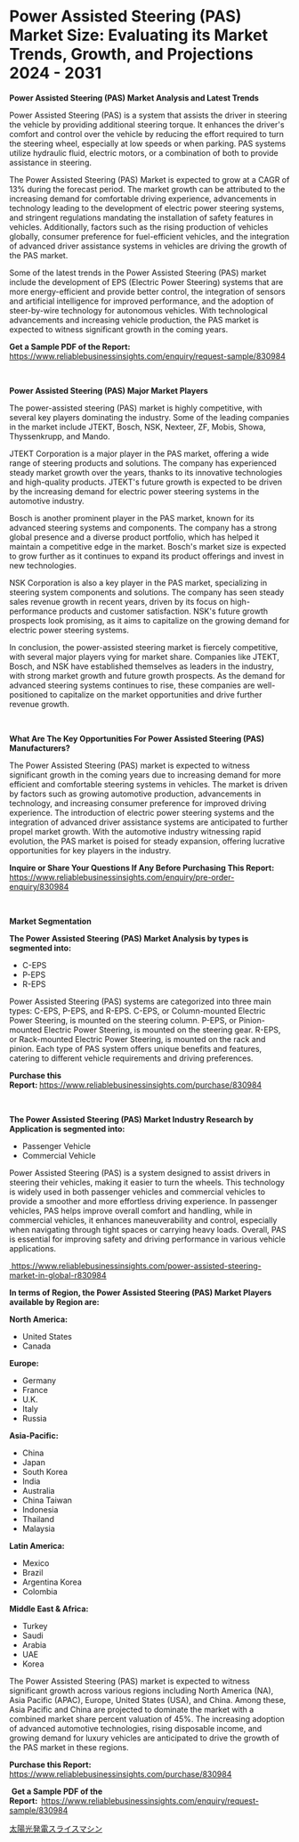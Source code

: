 <p><h1>Power Assisted Steering (PAS) Market Size: Evaluating its Market Trends, Growth, and Projections 2024 - 2031</h1></p><p><strong>Power Assisted Steering (PAS) Market Analysis and Latest Trends</strong></p>
<p><p>Power Assisted Steering (PAS) is a system that assists the driver in steering the vehicle by providing additional steering torque. It enhances the driver's comfort and control over the vehicle by reducing the effort required to turn the steering wheel, especially at low speeds or when parking. PAS systems utilize hydraulic fluid, electric motors, or a combination of both to provide assistance in steering.</p><p>The Power Assisted Steering (PAS) Market is expected to grow at a CAGR of 13% during the forecast period. The market growth can be attributed to the increasing demand for comfortable driving experience, advancements in technology leading to the development of electric power steering systems, and stringent regulations mandating the installation of safety features in vehicles. Additionally, factors such as the rising production of vehicles globally, consumer preference for fuel-efficient vehicles, and the integration of advanced driver assistance systems in vehicles are driving the growth of the PAS market.</p><p>Some of the latest trends in the Power Assisted Steering (PAS) market include the development of EPS (Electric Power Steering) systems that are more energy-efficient and provide better control, the integration of sensors and artificial intelligence for improved performance, and the adoption of steer-by-wire technology for autonomous vehicles. With technological advancements and increasing vehicle production, the PAS market is expected to witness significant growth in the coming years.</p></p>
<p><strong>Get a Sample PDF of the Report:&nbsp;</strong> <a href="https://www.reliablebusinessinsights.com/enquiry/request-sample/830984">https://www.reliablebusinessinsights.com/enquiry/request-sample/830984</a></p>
<p>&nbsp;</p>
<p><strong>Power Assisted Steering (PAS) Major Market Players</strong></p>
<p><p>The power-assisted steering (PAS) market is highly competitive, with several key players dominating the industry. Some of the leading companies in the market include JTEKT, Bosch, NSK, Nexteer, ZF, Mobis, Showa, Thyssenkrupp, and Mando.</p><p>JTEKT Corporation is a major player in the PAS market, offering a wide range of steering products and solutions. The company has experienced steady market growth over the years, thanks to its innovative technologies and high-quality products. JTEKT's future growth is expected to be driven by the increasing demand for electric power steering systems in the automotive industry.</p><p>Bosch is another prominent player in the PAS market, known for its advanced steering systems and components. The company has a strong global presence and a diverse product portfolio, which has helped it maintain a competitive edge in the market. Bosch's market size is expected to grow further as it continues to expand its product offerings and invest in new technologies.</p><p>NSK Corporation is also a key player in the PAS market, specializing in steering system components and solutions. The company has seen steady sales revenue growth in recent years, driven by its focus on high-performance products and customer satisfaction. NSK's future growth prospects look promising, as it aims to capitalize on the growing demand for electric power steering systems.</p><p>In conclusion, the power-assisted steering market is fiercely competitive, with several major players vying for market share. Companies like JTEKT, Bosch, and NSK have established themselves as leaders in the industry, with strong market growth and future growth prospects. As the demand for advanced steering systems continues to rise, these companies are well-positioned to capitalize on the market opportunities and drive further revenue growth.</p></p>
<p>&nbsp;</p>
<p><strong>What Are The Key Opportunities For Power Assisted Steering (PAS) Manufacturers?</strong></p>
<p><p>The Power Assisted Steering (PAS) market is expected to witness significant growth in the coming years due to increasing demand for more efficient and comfortable steering systems in vehicles. The market is driven by factors such as growing automotive production, advancements in technology, and increasing consumer preference for improved driving experience. The introduction of electric power steering systems and the integration of advanced driver assistance systems are anticipated to further propel market growth. With the automotive industry witnessing rapid evolution, the PAS market is poised for steady expansion, offering lucrative opportunities for key players in the industry.</p></p>
<p><strong>Inquire or Share Your Questions If Any Before Purchasing This Report:</strong> <a href="https://www.reliablebusinessinsights.com/enquiry/pre-order-enquiry/830984">https://www.reliablebusinessinsights.com/enquiry/pre-order-enquiry/830984</a></p>
<p>&nbsp;</p>
<p><strong>Market Segmentation</strong></p>
<p><strong>The Power Assisted Steering (PAS) Market Analysis by types is segmented into:</strong></p>
<p><ul><li>C-EPS</li><li>P-EPS</li><li>R-EPS</li></ul></p>
<p><p>Power Assisted Steering (PAS) systems are categorized into three main types: C-EPS, P-EPS, and R-EPS. C-EPS, or Column-mounted Electric Power Steering, is mounted on the steering column. P-EPS, or Pinion-mounted Electric Power Steering, is mounted on the steering gear. R-EPS, or Rack-mounted Electric Power Steering, is mounted on the rack and pinion. Each type of PAS system offers unique benefits and features, catering to different vehicle requirements and driving preferences.</p></p>
<p><strong>Purchase this Report:&nbsp;</strong><a href="https://www.reliablebusinessinsights.com/purchase/830984">https://www.reliablebusinessinsights.com/purchase/830984</a></p>
<p>&nbsp;</p>
<p><strong>The Power Assisted Steering (PAS) Market Industry Research by Application is segmented into:</strong></p>
<p><ul><li>Passenger Vehicle</li><li>Commercial Vehicle</li></ul></p>
<p><p>Power Assisted Steering (PAS) is a system designed to assist drivers in steering their vehicles, making it easier to turn the wheels. This technology is widely used in both passenger vehicles and commercial vehicles to provide a smoother and more effortless driving experience. In passenger vehicles, PAS helps improve overall comfort and handling, while in commercial vehicles, it enhances maneuverability and control, especially when navigating through tight spaces or carrying heavy loads. Overall, PAS is essential for improving safety and driving performance in various vehicle applications.</p></p>
<p><a href="https://www.reliablebusinessinsights.com/power-assisted-steering-market-in-global-r830984">&nbsp;https://www.reliablebusinessinsights.com/power-assisted-steering-market-in-global-r830984</a></p>
<p><strong>In terms of Region, the Power Assisted Steering (PAS) Market Players available by Region are:</strong></p>
<p>
    <p> <strong> North America: </strong>
        <ul>
            <li>United States</li>
            <li>Canada</li>
        </ul>
        </p> 
    <p> <strong> Europe: </strong>
        <ul>
            <li>Germany</li>
            <li>France</li>
            <li>U.K.</li>
            <li>Italy</li>
            <li>Russia</li>
        </ul>
        </p> 
    <p> <strong> Asia-Pacific: </strong>
        <ul>
            <li>China</li>
            <li>Japan</li>
            <li>South Korea</li>
            <li>India</li>
            <li>Australia</li>
            <li>China Taiwan</li>
            <li>Indonesia</li>
            <li>Thailand</li>
            <li>Malaysia</li>
        </ul>
        </p> 
    <p> <strong> Latin America: </strong>
        <ul>
            <li>Mexico</li>
            <li>Brazil</li>
            <li>Argentina Korea</li>
            <li>Colombia</li>
        </ul>
        </p> 
    <p> <strong> Middle East & Africa: </strong>
        <ul>
            <li>Turkey</li>
            <li>Saudi</li>
            <li>Arabia</li>
            <li>UAE</li>
            <li>Korea</li>
        </ul>
    </p>
    </p>
<p><p>The Power Assisted Steering (PAS) market is expected to witness significant growth across various regions including North America (NA), Asia Pacific (APAC), Europe, United States (USA), and China. Among these, Asia Pacific and China are projected to dominate the market with a combined market share percent valuation of 45%. The increasing adoption of advanced automotive technologies, rising disposable income, and growing demand for luxury vehicles are anticipated to drive the growth of the PAS market in these regions.</p></p>
<p><strong>Purchase this Report: </strong><a href="https://www.reliablebusinessinsights.com/purchase/830984">https://www.reliablebusinessinsights.com/purchase/830984</a></p>
<p>&nbsp;<strong>Get a Sample PDF of the Report:&nbsp;&nbsp;</strong><a href="https://www.reliablebusinessinsights.com/enquiry/request-sample/830984">https://www.reliablebusinessinsights.com/enquiry/request-sample/830984</a></p>
<p><strong></strong></p>
<p><p><a href="https://github.com/CloydAbbott2023/Market-Research-Report-List-2/blob/main/5874812104523.md">太陽光発電スライスマシン</a></p></p>